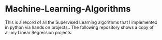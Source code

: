 # Machine-Learning-Algorithms
This is a record of all the Supervised Learning algorithms that I implemented in python via hands on projects..
The following repository shows a copy of all my Linear Regression projects.
